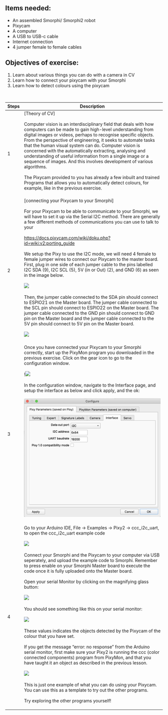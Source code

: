 ## Items needed:
* An assembled Smorphi/ Smorphi2 robot
* Pixycam
* A computer
* A USB to USB-c cable
* Internet connection
* 4 jumper female to female cables
## Objectives of exercise:
1. Learn about various things you can do with a camera in CV
2. Learn how to connect your pixycam with your Smorphi
3. Learn how to detect colours using the pixycam

<br />

Steps | Description
-- | --
1 | [Theory of CV]<br /><br />Computer vision is an interdisciplinary field that deals with how computers can be made to gain high-level understanding from digital images or videos, perhaps to recognise specific objects. From the perspective of engineering, it seeks to automate tasks that the human visual system can do. Computer vision is concerned with the automatically extracting, analysing and understanding of useful information from a single image or a sequence of images. And this involves development of various algorithms.<br /><br />The Pixycam provided to you has already a few inbuilt and trained Programs that allows you to automatically detect colours, for example, like in the previous exercise.<br /><br />
2 | [connecting your Pixycam to your Smorphi]<br /><br />For your Pixycam to be able to communicate to your Smorphi, we will have to set it up via the Serial I2C method. There are generally a few different methods of communications you can use to talk to your <br /><br />https://docs.pixycam.com/wiki/doku.php?id=wiki:v2:porting_guide <br /><br />We setup the Pixy to use the I2C mode, we will need 4 female to female jumper wires to connect our Pixycam to the master board. First, plug in one side of each jumper cable to the pins labelled I2C SDA (9), I2C SCL (5), 5V (in or Out) (2), and GND (6) as seen in the image below.<br /><br />![](https://github.com/WefaaRobotics/Smorphi-Wiki/blob/main/Robot%20exercises%20images/13/13.1.jpg)<br /><br />Then, the jumper cable connected to the SDA pin should connect to ESPIO21 on the Master board. The jumper cable connected to the SCL pin should connect to ESPIO22 on the Master board. The jumper cable connected to the GND pin should connect to GND pin on the Master board and the jumper cable connected to the 5V pin should connect to 5V pin on the Master board.<br /><br />![](https://github.com/WefaaRobotics/Smorphi-Wiki/blob/main/Robot%20exercises%20images/13/13.2.png)<br /><br />
3 | Once you have connected your Pixycam to your Smorphi correctly, start up the PixyMon program you downloaded in the previous exercise. Click on the gear icon to go to the configuration window.<br /><br />!![](https://github.com/WefaaRobotics/Smorphi-Wiki/blob/main/Robot%20exercises%20images/13/13.3.png)<br /><br />In the configuration window, navigate to the Interface page, and setup the interface as below and click apply, and the ok:<br /><br />![](https://github.com/WefaaRobotics/Smorphi-Wiki/blob/main/Robot%20exercises%20images/13/13.4.png)<br /><br />
4 | Go to your Arduino IDE, File -> Examples -> Pixy2 -> ccc_i2c_uart, to open the ccc_i2c_uart example code<br /><br />![](https://github.com/WefaaRobotics/Smorphi-Wiki/blob/main/Robot%20exercises%20images/13/13.7.png)<br /><br />Connect your Smorphi and the Pixycam to your computer via USB seperately, and upload the example code to Smorphi. Remember to press enable on your Smorphi Master board to execute the code once it is fully uploaded onto the Master board.<br /><br /> Open your serial Monitor by clicking on the magnifying glass button:<br /><br />![](https://github.com/WefaaRobotics/Smorphi-Wiki/blob/main/Robot%20exercises%20images/13/13.8.png)<br /><br />You should see something like this on your serial monitor:<br /><br />![](https://github.com/WefaaRobotics/Smorphi-Wiki/blob/main/Robot%20exercises%20images/13/13.9.png)<br /><br />These values indicates the objects detected by the Pixycam of the colour that you have set.<br /><br />If you get the message “error: no response” from the Arduino serial monitor, first make sure your Pixy2 is running the ccc (color connected components) program from PixyMon, and that you have taught it an object as described in the previous lesson.<br /><br />![](https://github.com/WefaaRobotics/Smorphi-Wiki/blob/main/Robot%20exercises%20images/13/13.10.png)<br /><br />This is just one example of what you can do using your Pixycam. You can use this as a template to try out the other programs. <br /><br />Try exploring the other programs yourself!<br /><br />
